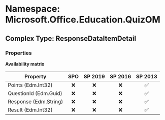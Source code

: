 # Namespace: Microsoft.Office.Education.QuizOM

## Complex Type: ResponseDataItemDetail

### Properties

**Availability matrix**

Property | SPO | SP 2019 | SP 2016 | SP 2013
----------|:---:|:-------:|:-------:|:-------:
Points (Edm.Int32) | ❌ | ❌ | ❌ | ✅
QuestionId (Edm.Guid) | ❌ | ❌ | ❌ | ✅
Response (Edm.String) | ❌ | ❌ | ❌ | ✅
Result (Edm.Int32) | ❌ | ❌ | ❌ | ✅